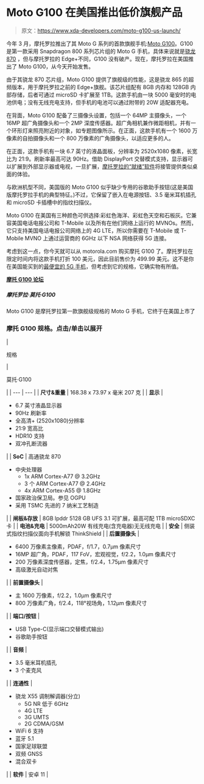 # Moto G100 在美国推出低价旗舰产品

> 原文：<https://www.xda-developers.com/moto-g100-us-launch/>

今年 3 月，摩托罗拉推出了其 Moto G 系列的首款旗舰手机:[Moto G100](https://www.xda-developers.com/motorola-moto-g100-launch/)。G100 是第一款采用 Snapdragon 800 系列芯片组的 Moto G 手机，具体来说就是[骁龙 870](https://www.xda-developers.com/qualcomm-unveils-snapdragon-870/) ，但与摩托罗拉的 Edge+不同，G100 没有破产。现在，摩托罗拉在美国推出了 Moto G100，从今天开始发售。

由于其骁龙 870 芯片组，Moto G100 提供了旗舰级的性能，这是骁龙 865 的超频版本，用于摩托罗拉之前的 Edge+旗舰。该芯片组配有 8GB 内存和 128GB 内部存储，后者可通过 microSD 卡扩展至 1TB。这款手机由一块 5000 毫安时的电池供电；没有无线充电支持，但手机的电池可以通过附带的 20W 适配器充电。

在背面，Moto G100 配备了三摄像头设置，包括一个 64MP 主摄像头，一个 16MP 超广角摄像头和一个 2MP 深度传感器。超广角相机兼作微距相机，并有一个环形灯来照亮附近的对象，如专题图像所示。在正面，这款手机有一个 1600 万像素的自拍摄像头和一个 800 万像素的广角摄像头，以适应更多的人。

在正面，这款手机有一块 6.7 英寸的液晶面板，分辨率为 2520x1080 像素，长宽比为 21:9。刷新率最高可达 90Hz。借助 DisplayPort 交替模式支持，显示器可以扩展到外部显示器或电视，一旦扩展，[摩托罗拉的“就绪”软件](https://www.xda-developers.com/motorola-ready-for-desktop-mode-edge-plus/)将接管提供类似桌面的体验。

与欧洲机型不同，美国版的 Moto G100 似乎缺少专用的谷歌助手按钮(这是美国版摩托罗拉手机的典型特征。)不过，它保留了嵌入在电源按钮、3.5 毫米耳机插孔和 microSD 卡插槽中的指纹扫描仪。

Moto G100 在美国有三种颜色可供选择:彩虹色海洋、彩虹色天空和石板灰。它兼容美国电话电报公司和 T-Mobile 以及所有在他们网络上运行的 MVNOs。然而，它只支持美国电话电报公司网络上的 4G LTE，所以你需要在 T-Mobile 或 T-Mobile MVNO 上通过运营商的 6GHz 以下 NSA 网络获得 5G 连接。

考虑到这一点，你今天就可以从 motorola.com 购买摩托 G100 了。摩托罗拉在限定时间内将这款手机打折 100 美元，因此目前售价为 499.99 美元。这不是你在美国能买到的[最便宜的 5G 手机](https://www.xda-developers.com/best-5g-phones/)，但考虑到它的规格，它确实物有所值。

**[摩托 G100 论坛](https://forum.xda-developers.com/f/motorola-moto-g100-edge-s.12173/)**

##### 摩托罗拉·莫托·G100

Moto G100 是摩托罗拉第一款旗舰级规格的 Moto G 手机，它终于在美国上市了

### 摩托 G100 规格。点击/单击以展开

| 

规格

 | 

莫托·G100

 |
| --- | --- |
| **尺寸&重量** | 168.38 x 73.97 x 毫米 207 克 |
| **显示** | 

*   6.7 英寸液晶显示器
*   90Hz 刷新率
*   全高清+ (2520x1080)分辨率
*   21:9 宽高比
*   HDR10 支持
*   双冲孔断流器

 |
| **SoC** | 高通骁龙 870

*   中央处理器
    *   1x ARM Cortex-A77 @ 3.2GHz
    *   3 个 ARM Cortex-A77 @ 2.4GHz
    *   4x ARM Cortex-A55 @ 1.8GHz
*   国家政治保卫局。参见 OGPU
*   采用 TSMC 先进的 7 纳米工艺制造

 |
| **闸板&存放** | 8GB lpddr 5128 GB UFS 3.1 可扩展，最高可配 1TB microSDXC 卡 |
| **电池&充电** | 5000mAh20W 有线充电(含充电器)无无线充电 |
| **安全** | 侧装式指纹扫描仪面向手机解锁 ThinkShield |
| **后置摄像头** | 

*   6400 万像素主像素，PDAF，f/1.7，0.7μm 像素尺寸
*   16MP 超广角，PDAF，117 FoV，宏观视觉，f/2.2，1.0μm 像素尺寸
*   200 万像素深度传感器，定焦，f/2.4，1.75μm 像素尺寸
*   高级激光自动对焦

 |
| **前置摄像头** | 

*   主 1600 万像素，f/2.2，1.0μm 像素尺寸
*   800 万像素广角，f/2.4，118°视场角，1.12μm 像素尺寸

 |
| **端口/按钮** | 

*   USB Type-C(显示端口交替模式输出)
*   谷歌助手按钮

 |
| **音频** | 

*   3.5 毫米耳机插孔
*   3 个麦克风

 |
| **连通性** | 

*   骁龙 X55 调制解调器(分立)
    *   5G NR 低于 6GHz
    *   4G LTE
    *   3G UMTS
    *   2G CDMA/GSM
*   WiFi 6 支持
*   蓝牙 5.1
*   国家足球联盟
*   双频 GNSS
*   混合双卡

 |
| **软件** | 安卓 11 |